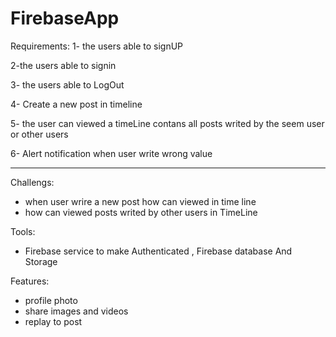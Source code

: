 # FirebaseApp


Requirements:
1- the users able to signUP

2-the users able to signin

3- the users able to LogOut

4-  Create a new post in timeline

5- the user can viewed a timeLine contans all posts writed by the seem user or other users 

6- Alert notification when user write wrong value

----------------------------------------------------------------
Challengs:
- when user wrire a new post how can viewed in time line 
- how can viewed posts writed by other users in TimeLine


Tools:
- Firebase service to make Authenticated , Firebase database And Storage


Features:
- profile photo
- share images and videos 
- replay to post

